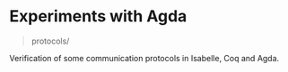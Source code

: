 # Experiments with Agda

> protocols/

Verification of some communication protocols in Isabelle, Coq and Agda.